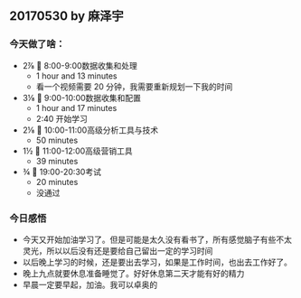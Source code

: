 ## 20170530 by 麻泽宇
### 今天做了啥：
- 2⅞ 🍅 8:00-9:00数据收集和处理
  - 1 hour and 13 minutes
  - 看一个视频需要 20 分钟，我需要重新规划一下我的时间
- 3⅛ 🍅 9:00-10:00数据收集和配置
  - 1 hour and 17 minutes
  - 2:40 开始学习
- 2⅛ 🍅 10:00-11:00高级分析工具与技术
  -  50 minutes
- 1½ 🍅 11:00-12:00高级营销工具
  - 39 minutes
- ¾ 🍅 19:00-20:30考试
  - 20 minutes
  - 没通过
 
  
### 今日感悟
- 今天又开始加油学习了。但是可能是太久没有看书了，所有感觉脑子有些不太灵光，所以以后没有还是要给自己留出一定的学习时间
- 以后晚上学习的时候，还是要出去学习，如果是工作时间，也出去工作好了。
- 晚上九点就要休息准备睡觉了。好好休息第二天才能有好的精力
- 早晨一定要早起，加油。我可以卓奥的
